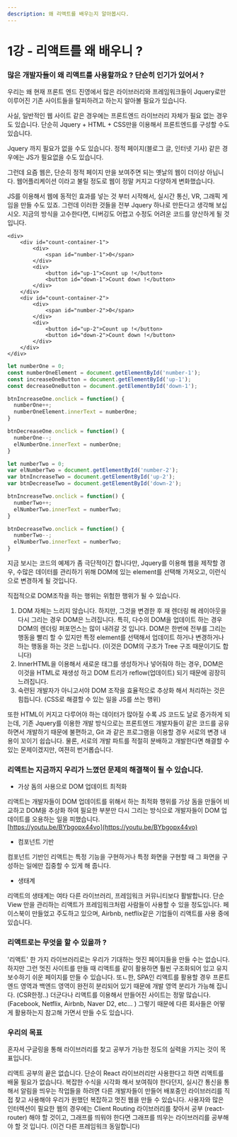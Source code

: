 ```yaml
---
description: 왜 리액트를 배우는지 알아봅시다.
---
```


# 1강 - 리액트를 왜 배우니 ?

### 많은 개발자들이 왜 리액트를 사용할까요 ? 단순히 인기가 있어서 ? 

우리는 왜 현재 프론트 엔드 진영에서 많은 라이브러리와 프레임워크들이 Jquery로만 이루어진 기존 사이트들을 탈피하려고 하는지 알아볼 필요가 있습니다. 

사실, 일반적인 웹 사이트 같은 경우에는 프론트엔드 라이브러리 자체가 필요 없는 경우도 있습니다. 단순히 Jquery  + HTML + CSS만을 이용해서 프론트엔드를 구성할 수도 있습니다. 

Jquery 까지 필요가 없을 수도 있습니다. 정적 페이지\(블로그 글, 인터넷 기사\) 같은 경우에는 JS가 필요없을 수도 있습니다. 

그런데 요즘 웹은, 단순히 정적 페이지 만을 보여주면 되는 옛날의 웹이 더이상 아닙니다. 웹어플리케이션 이라고 불릴 정도로 웹이 정말 커지고 다양하게 변화했습니다.

JS를 이용해서 웹에 동적인 효과를 넣는 것 부터 시작해서, 실시간 통신, VR, 그래픽 게임을 만들 수도 있죠. 그런데 이러한 것들을 전부 Jquery 하나로 만든다고 생각해 보십시오. 지금의 방식을 고수한다면, 디버깅도 어렵고 수정도 어려운 코드를 양산하게 될 것입니다.

```markup
<div>
    <div id="count-container-1">
        <div>
            <span id="number-1">0</span>
        </div>
        <div>    
            <button id="up-1">Count up !</button>
            <button id="down-1">Count down !</button>
        </div>
    </div>
    <div id="count-container-2">
        <div>
            <span id="number-2">0</span>
        </div>
        <div>
            <button id="up-2">Count up !</button>
            <button id="down-2">Count down !</button>
        </div>
    </div>
</div>
```

```javascript
let numberOne = 0;
const numberOneElement = document.getElementById('number-1');
const increaseOneButton = document.getElementById('up-1');
const decreaseOneButton = document.getElementById('down-1');

btnIncreaseOne.onclick = function() {
  numberOne++;
  numberOneElement.innerText = numberOne;
}

btnDecreaseOne.onclick = function() {
  numberOne--;
  elNumberOne.innerText = numberOne;
}

let numberTwo = 0;
var elNumberTwo = document.getElementById('number-2');
var btnIncreaseTwo = document.getElementById('up-2');
var btnDecreaseTwo = document.getElementById('down-2');

btnIncreaseTwo.onclick = function() {
  numberTwo++;
  elNumberTwo.innerText = numberTwo;
}

btnDecreaseTwo.onclick = function() {
  numberTwo--;
  elNumberTwo.innerText = numberTwo;
}
```

지금 보시는 코드의 예제가 좀 극단적이긴 합니다만, Jquery를 이용해 웹을 제작할 경우, 수많은 데이터를 관리하기 위해 DOM에 있는 element를 선택해 가져오고, 이런식으로 변경하게 될 것입니다.

직접적으로 DOM조작을 하는 행위는 위험한 행위가 될 수 있습니다.

1. DOM 자체는 느리지 않습니다. 하지만, 그것을 변경한 후 재 렌더링 해 레이아웃을 다시 그리는 경우 DOM은 느려집니다. 특히, 다수의 DOM을 업데이트 하는 경우 DOM의 렌더링 퍼포먼스는 많이 내려갈 것 입니다. DOM은 한번에 전부를 그리는 행동을 빨리 할 수 있지만 특정 element를 선택해서 업데이트 하거나 변경하거나 하는 행동을 하는 것은 느립니다. \(이것은 DOM의 구조가 Tree 구조 때문이기도 합니다\)
2. InnerHTML을 이용해서 새로운 태그를 생성하거나 넣어줘야 하는 경우, DOM은 이것을 HTML로 재생성 하고 DOM 트리가 reflow\(업데이트\) 되기 때문에 굉장히 느려집니다.
3. 숙련된 개발자가 아니고서야 DOM 조작을 효율적으로 추상화 해서 처리하는 것은 힘듭니다. \(CSS로 해결할 수 있는 일을 JS를 쓰는 행위\)

또한 HTML이 커지고 다루어야 하는 데이터가 많아질 수록 JS 코드도 날로 증가하게 되는데, 기존 Jquery를 이용한 개발 방식으로는 프론트엔드 개발자들이 같은 코드를 공유하면서 개발하기 때문에 불편하고, Git 과 같은 프로그램을 이용할 경우 서로의 변경 내용이 꼬이기 쉽습니다. 물론, 서로의 개발 파트를 적절히 분배하고 개발한다면 해결할 수 있는 문제이겠지만, 여젼히 번거롭습니다.



### 리액트는 지금까지 우리가 느꼈던 문제의 해결책이 될 수 있습니다.

* 가상 돔의 사용으로 DOM 업데이트 최적화

리액트는 개발자들이 DOM 업데이트를 위해서 하는 최적화 행위를 가상 돔을 만들어 비교하고 DOM을 추상화 하여 필요한 부분만 다시 그리는 방식으로 개발자들이 DOM 업데이트를 오용하는 일을 피했습니다.  
[https://youtu.be/BYbgopx44vo](https://youtu.be/BYbgopx44vo)

* 컴포넌트 기반 

컴포넌트 기반인 리액트는 특정 기능을 구현하거나 특정 화면을 구현할 때 그 화면을 구성하는 일에만 집중할 수 있게 해 줍니다.

* 생태계

리액트의 생태계는 여타 다른 라이브러리, 프레임워크 커뮤니티보다 활발합니다. 단순 View 만을 관리하는 리액트가 프레임워크처럼 사람들이 사용할 수 있을 정도입니다. 페이스북이 만들었고 주도하고 있으며, Airbnb, netflix같은 기업들이 리액트를 사용 중에 있습니다.



### 리액트로는 무엇을 할 수 있을까 ?

'리액트' 한 가지 라이브러리로는 우리가 기대하는 멋진 페이지들을 만들 수는 없습니다. 하지만 그런 멋진 사이트를 만들 때 리액트를 같이 활용하면 훨씬 구조화되어 있고 유지보수하기 쉬운 페이지를 만들 수 있습니다. 또ㄴ한, SPA인 리액트를 활용할 경우 프론트엔드 영역과 백엔드 영역이 완전히 분리되어 있기 때문에 개발 영역 분리가 가능해 집니다. \(CSR한정..\) 더군다나 리액트를 이용해서 만들어진 사이트는 정말 많습니다. \(Facebook, Netflix, Airbnb,  Naver D2, etc... \) 그렇기 때문에 다른 회사들은 어떻게 활용하는지 참고해 가면서 만들 수도 있습니다.



### 우리의 목표

혼자서 구글링을 통해 라이브러리를 찾고 공부가 가능한 정도의 실력을 가지는 것이 목표입니다.

리액트 공부의 끝은 없습니다. 단순이 React 라이브러리만 사용한다고 하면 리액트를 배울 필요가 없습니다. 복잡한 수식을 시각화 해서 보여줘야 한다던지, 실시간 통신을 통해서 알림을 띄우는 작업들을 하려면 다른 개발자들이 만들어 배포중인 라이브러리를 직접 찾고 사용해야 우리가 원했던 복잡하고 멋진 웹을 만들 수 있습니다.  사용자와 많은 인터렉션이 필요한 웹의 경우에는 Client Routing 라이브러리를 찾아서 공부 \(react-router\) 해야 할 것이고, 그래프를 띄워야 한다면 그래프를 띄우는 라이브러리를 공부해야 할 것 입니다. \(이건 다른 프레임워크 동일합니다\)

